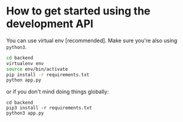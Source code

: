 # How to get started using the development API

You can use virtual env [recommended]. Make sure you're also using `python3`.

```bash
cd backend
virtualenv env
source env/bin/activate
pip install -r requirements.txt
python app.py
```

or if you don't mind doing things globally:

```
cd backend
pip3 install -r requirements.txt
python3 app.py
```



